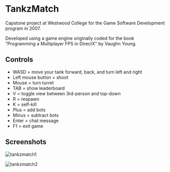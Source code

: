 # TankzMatch

Capstone project at Westwood College for the Game Software Development program in 2007.

Developed using a game engine originally coded for the book "Programming a Multiplayer FPS in DirectX" by Vaughn Young.

## Controls

- WASD = move your tank forward, back, and turn left and right
- Left mouse button = shoot
- Mouse = turn turret
- TAB = show leaderboard
- V = toggle view between 3rd-person and top-down
- R = respawn
- K = self-kill
- Plus = add bots
- Minus = subtract bots
- Enter = chat message
- F1 = exit game

## Screenshots

![tankzmatch1](https://user-images.githubusercontent.com/7635112/120597669-30a08a80-c3fa-11eb-8638-c0b55ac5799e.jpg)

![tankzmatch2](https://user-images.githubusercontent.com/7635112/120597697-3a29f280-c3fa-11eb-9900-849f5f1fefcc.jpg)

